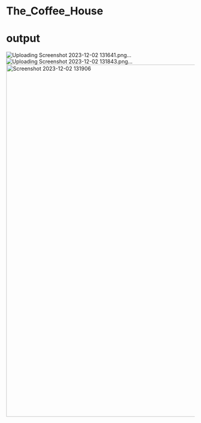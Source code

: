 # The_Coffee_House

# output
![Uploading Screenshot 2023-12-02 131641.png…]()
![Uploading Screenshot 2023-12-02 131843.png…]()
<img width="939" alt="Screenshot 2023-12-02 131906" src="https://github.com/vieraj24/The_Coffee_House/assets/140388411/13581ffd-0aef-42b3-8771-c59b78a3ee06">

